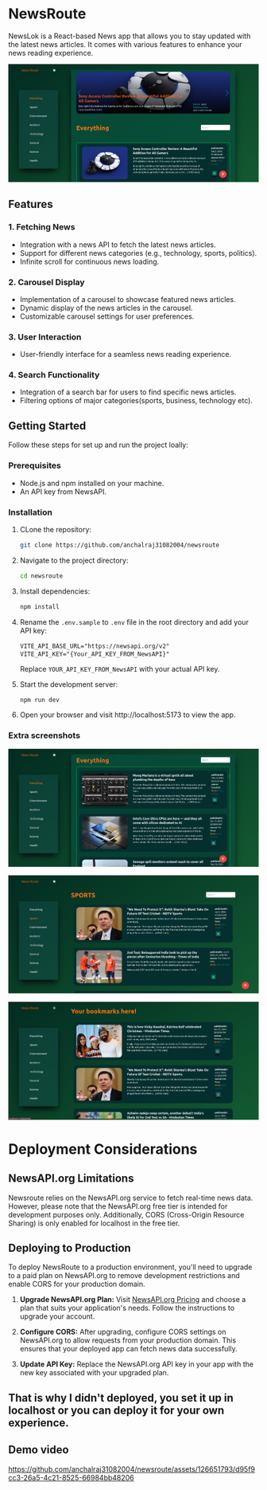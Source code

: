 # NewsRoute

NewsLok is a React-based News app that allows you to stay updated with the latest news articles. It comes with various features to enhance your news reading experience.

![Home page](./src/assets/1-NRHome.png)

## Features

### 1. Fetching News

- Integration with a news API to fetch the latest news articles.
- Support for different news categories (e.g., technology, sports, politics).
- Infinite scroll for continuous news loading.

### 2. Carousel Display

- Implementation of a carousel to showcase featured news articles.
- Dynamic display of the news articles in the carousel.
- Customizable carousel settings for user preferences.

### 3. User Interaction

- User-friendly interface for a seamless news reading experience.

### 4. Search Functionality

- Integration of a search bar for users to find specific news articles.
- Filtering options of major categories(sports, business, technology etc).

## Getting Started

Follow these steps for set up and run the project loally:

### Prerequisites

- Node.js and npm installed on your machine.
- An API key from NewsAPI.

### Installation

1. CLone the repository:

   ```bash
   git clone https://github.com/anchalraj31082004/newsroute
   ```
2. Navigate to the project directory:

    ```bash
    cd newsroute
    ```

3. Install dependencies:

    ```bash
    npm install
    ``` 

4. Rename the `.env.sample` to `.env` file in the root directory and add your API key:

    ```env
    VITE_API_BASE_URL="https://newsapi.org/v2"
    VITE_API_KEY="{Your_API_KEY_FROM_NewsAPI}"
    ```

    Replace `YOUR_API_KEY_FROM_NewsAPI` with your actual API key.

5. Start the development server:

    ```bash
    npm run dev
    ```

6. Open your browser and visit http://localhost:5173 to view the app.   

### Extra screenshots

![Main News](./src/assets/2-NR-Home.png)

![Sports News](./src/assets/3-Sports.png)

![Bookmarks](./src/assets/4-Bookmarks.png)


# Deployment Considerations

## NewsAPI.org Limitations

Newsroute relies on the NewsAPI.org service to fetch real-time news data.
However, please note that the NewsAPI.org free tier is intended for development purposes only.
Additionally, CORS (Cross-Origin Resource Sharing) is only enabled for localhost in the free tier.

## Deploying to Production

To deploy NewsRoute to a production environment, you'll need to upgrade to a paid plan on NewsAPI.org to remove development restrictions and enable CORS for your production domain.

1. **Upgrade NewsAPI.org Plan:**
   Visit [NewsAPI.org Pricing](https://newsapi.org/pricing) and choose a plan that suits your application's needs. Follow the instructions to upgrade your account.

2. **Configure CORS:**
   After upgrading, configure CORS settings on NewsAPI.org to allow requests from your production domain. This ensures that your deployed app can fetch news data successfully.

3. **Update API Key:**
   Replace the NewsAPI.org API key in your app with the new key associated with your upgraded plan.

## That is why I didn't deployed, you set it up in localhost or you can deploy it for your own experience.

## Demo video
https://github.com/anchalraj31082004/newsroute/assets/126651793/d95f9cc3-26a5-4c21-8525-66984bb48206
